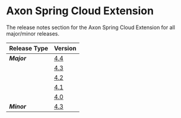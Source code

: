 # Axon Spring Cloud Extension

The release notes section for the Axon Spring Cloud Extension for all major/minor releases.

| Release Type | Version |
| :--- | :--- |
| _**Major**_ | [4.4](rn-springcloud-major-releases.md#release-44) |
|  | [4.3](rn-springcloud-major-releases.md#release-43) |
|  | [4.2](rn-springcloud-major-releases.md#release-42) |
|  | [4.1](rn-springcloud-major-releases.md#release-41) |
|  | [4.0](rn-springcloud-major-releases.md#release-40) |
| _**Minor**_ | [4.3](rn-springcloud-minor-releases.md#release-43) |
